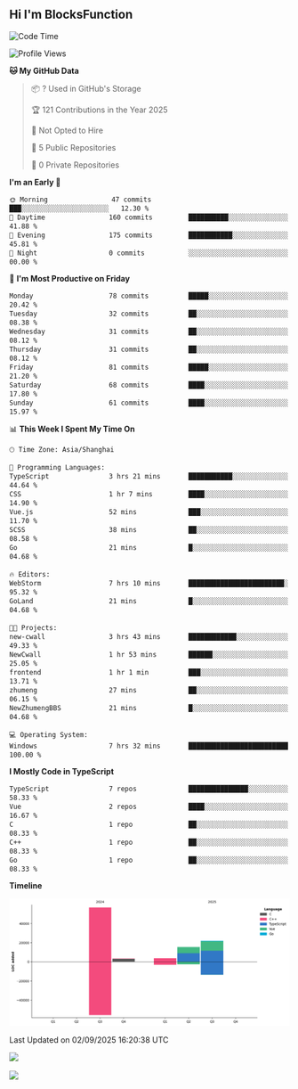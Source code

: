 ## Hi I'm BlocksFunction

 <!--START_SECTION:waka-->
![Code Time](http://img.shields.io/badge/Code%20Time-22%20hrs%203%20mins-blue)

![Profile Views](http://img.shields.io/badge/Profile%20Views-57-blue)

**🐱 My GitHub Data** 

> 📦 ? Used in GitHub's Storage 
 > 
> 🏆 121 Contributions in the Year 2025
 > 
> 🚫 Not Opted to Hire
 > 
> 📜 5 Public Repositories 
 > 
> 🔑 0 Private Repositories 
 > 
**I'm an Early 🐤** 

```text
🌞 Morning                47 commits          ███░░░░░░░░░░░░░░░░░░░░░░   12.30 % 
🌆 Daytime                160 commits         ██████████░░░░░░░░░░░░░░░   41.88 % 
🌃 Evening                175 commits         ███████████░░░░░░░░░░░░░░   45.81 % 
🌙 Night                  0 commits           ░░░░░░░░░░░░░░░░░░░░░░░░░   00.00 % 
```
📅 **I'm Most Productive on Friday** 

```text
Monday                   78 commits          █████░░░░░░░░░░░░░░░░░░░░   20.42 % 
Tuesday                  32 commits          ██░░░░░░░░░░░░░░░░░░░░░░░   08.38 % 
Wednesday                31 commits          ██░░░░░░░░░░░░░░░░░░░░░░░   08.12 % 
Thursday                 31 commits          ██░░░░░░░░░░░░░░░░░░░░░░░   08.12 % 
Friday                   81 commits          █████░░░░░░░░░░░░░░░░░░░░   21.20 % 
Saturday                 68 commits          ████░░░░░░░░░░░░░░░░░░░░░   17.80 % 
Sunday                   61 commits          ████░░░░░░░░░░░░░░░░░░░░░   15.97 % 
```


📊 **This Week I Spent My Time On** 

```text
🕑︎ Time Zone: Asia/Shanghai

💬 Programming Languages: 
TypeScript               3 hrs 21 mins       ███████████░░░░░░░░░░░░░░   44.64 % 
CSS                      1 hr 7 mins         ████░░░░░░░░░░░░░░░░░░░░░   14.90 % 
Vue.js                   52 mins             ███░░░░░░░░░░░░░░░░░░░░░░   11.70 % 
SCSS                     38 mins             ██░░░░░░░░░░░░░░░░░░░░░░░   08.58 % 
Go                       21 mins             █░░░░░░░░░░░░░░░░░░░░░░░░   04.68 % 

🔥 Editors: 
WebStorm                 7 hrs 10 mins       ████████████████████████░   95.32 % 
GoLand                   21 mins             █░░░░░░░░░░░░░░░░░░░░░░░░   04.68 % 

🐱‍💻 Projects: 
new-cwall                3 hrs 43 mins       ████████████░░░░░░░░░░░░░   49.33 % 
NewCwall                 1 hr 53 mins        ██████░░░░░░░░░░░░░░░░░░░   25.05 % 
frontend                 1 hr 1 min          ███░░░░░░░░░░░░░░░░░░░░░░   13.71 % 
zhumeng                  27 mins             ██░░░░░░░░░░░░░░░░░░░░░░░   06.15 % 
NewZhumengBBS            21 mins             █░░░░░░░░░░░░░░░░░░░░░░░░   04.68 % 

💻 Operating System: 
Windows                  7 hrs 32 mins       █████████████████████████   100.00 % 
```

**I Mostly Code in TypeScript** 

```text
TypeScript               7 repos             ███████████████░░░░░░░░░░   58.33 % 
Vue                      2 repos             ████░░░░░░░░░░░░░░░░░░░░░   16.67 % 
C                        1 repo              ██░░░░░░░░░░░░░░░░░░░░░░░   08.33 % 
C++                      1 repo              ██░░░░░░░░░░░░░░░░░░░░░░░   08.33 % 
Go                       1 repo              ██░░░░░░░░░░░░░░░░░░░░░░░   08.33 % 
```



**Timeline**

![Lines of Code chart](https://raw.githubusercontent.com/BlocksFunction/BlocksFunction/main/assets/bar_graph.png)


 Last Updated on 02/09/2025 16:20:38 UTC
<!--END_SECTION:waka-->

![](https://github-readme-stats.vercel.app/api?username=BlocksFunction&show_icons=true&include_all_commits=true&include_orgs=true&count_private=true)

![](https://github-readme-stats.vercel.app/api/top-langs/?username=BlocksFunction&layout=compact)
